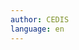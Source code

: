 ```yaml
---
author: CEDIS
language: en
---
```


<link href="/pagefind/pagefind-ui.css" rel="stylesheet">
<script src="/pagefind/pagefind-ui.js" type="text/javascript"></script>
<div x-data="searchComponent()" x-init="initPagefindUI" class="mt-8">
    <div id="search"></div>
</div>

<script>
function searchComponent() {
    return {
        initPagefindUI() {
            // Initializes the Pagefind UI as soon as the component is mounted
            new PagefindUI({
                element: "#search",
                showImages: false
            });
        }
    }
}
</script>
